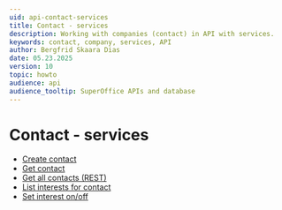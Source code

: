 ```yaml
---
uid: api-contact-services
title: Contact - services
description: Working with companies (contact) in API with services.
keywords: contact, company, services, API
author: Bergfrid Skaara Dias
date: 05.23.2025
version: 10
topic: howto
audience: api
audience_tooltip: SuperOffice APIs and database
---
```


# Contact - services

* [Create contact][1]
* [Get contact][4]
* [Get all contacts (REST)][5]
* [List interests for contact][6]
* [Set interest on/off][7]

<!-- Referenced links -->
[1]: create-contact.md
[4]: get-contact-via-services-layer.md
[5]: get-all-contacts-rest.md
[6]: get-interests-for-contact-services.md
[7]: set-interest-on-off-services.md
